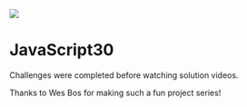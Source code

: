 ![](https://javascript30.com/images/JS3-social-share.png)

# JavaScript30

Challenges were completed before watching solution videos.

Thanks to Wes Bos for making such a fun project series!

